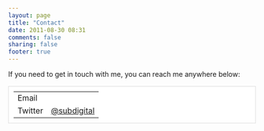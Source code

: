 ```yaml
---
layout: page
title: "Contact"
date: 2011-08-30 08:31
comments: false
sharing: false
footer: true
---
```


If you need to get in touch with me, you can reach me anywhere below:

<table class="contact" style="background-color: #fff; border: solid 1px #ddd; padding:
10px" cellspacing="8">
  <tr>
    <td>Email</td>
    <td><span id="addr"></span></td>
  </tr>
  <tr>
    <td>Twitter</td>
    <td><a href="http://twitter.com/subdigital" target="_blank">@subdigital</a></td>
  </tr>
</table>

<script type="text/javascript" src="http://ajax.googleapis.com/ajax/libs/jquery/1.6.2/jquery.min.js"></script>

<script type="text/javascript">
$(function() {
  var addy = "ben" + "@";
  addy = addy + "scheirman" + "." + "com";
  mlink = $("<a href='mailto:" + addy + "'>" + addy + "</a>");
  mlink.appendTo($("#addr"));
});
</script>
